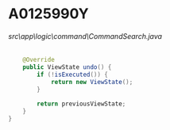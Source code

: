 # A0125990Y
###### src\app\logic\command\CommandSearch.java
``` java
	@Override
	public ViewState undo() {
		if (!isExecuted()) {
			return new ViewState();
		}

		return previousViewState;
	}
}
```
